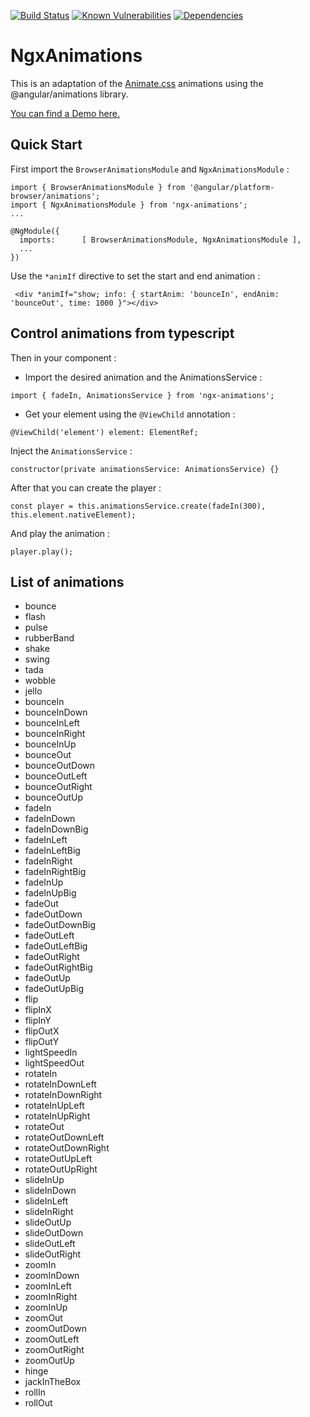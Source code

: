 [![Build Status](https://travis-ci.org/ibenjelloun/ngx-animations.svg?branch=master)](https://travis-ci.org/ibenjelloun/ngx-animations)
[![Known Vulnerabilities](https://snyk.io/test/github/ibenjelloun/ngx-animations/badge.svg?targetFile=libs/ngx-animations/package.json)](https://snyk.io/test/github/ibenjelloun/ngx-animations?targetFile=libs/ngx-animations/package.json)
[![Dependencies](https://david-dm.org/ibenjelloun/ngx-animations.svg)](https://david-dm.org/ibenjelloun/ngx-animations?view=list)

# NgxAnimations

This is an adaptation of the [Animate.css](https://daneden.github.io/animate.css/) animations using the @angular/animations library.

[You can find a Demo here.](https://stackblitz.com/edit/ngx-animations)

## Quick Start

First import the `BrowserAnimationsModule` and `NgxAnimationsModule` :

```
import { BrowserAnimationsModule } from '@angular/platform-browser/animations';
import { NgxAnimationsModule } from 'ngx-animations';
...

@NgModule({
  imports:      [ BrowserAnimationsModule, NgxAnimationsModule ],
  ...
})
```

Use the `*animIf` directive to set the start and end animation :

```
 <div *animIf="show; info: { startAnim: 'bounceIn', endAnim: 'bounceOut', time: 1000 }"></div>
```

## Control animations from typescript

Then in your component :

- Import the desired animation and the AnimationsService :

```
import { fadeIn, AnimationsService } from 'ngx-animations';
```

- Get your element using the `@ViewChild` annotation :

```
@ViewChild('element') element: ElementRef;
```

Inject the `AnimationsService` :

```
constructor(private animationsService: AnimationsService) {}
```

After that you can create the player :

```
const player = this.animationsService.create(fadeIn(300), this.element.nativeElement);
```

And play the animation :

```
player.play();
```

## List of animations

- bounce
- flash
- pulse
- rubberBand
- shake
- swing
- tada
- wobble
- jello
- bounceIn
- bounceInDown
- bounceInLeft
- bounceInRight
- bounceInUp
- bounceOut
- bounceOutDown
- bounceOutLeft
- bounceOutRight
- bounceOutUp
- fadeIn
- fadeInDown
- fadeInDownBig
- fadeInLeft
- fadeInLeftBig
- fadeInRight
- fadeInRightBig
- fadeInUp
- fadeInUpBig
- fadeOut
- fadeOutDown
- fadeOutDownBig
- fadeOutLeft
- fadeOutLeftBig
- fadeOutRight
- fadeOutRightBig
- fadeOutUp
- fadeOutUpBig
- flip
- flipInX
- flipInY
- flipOutX
- flipOutY
- lightSpeedIn
- lightSpeedOut
- rotateIn
- rotateInDownLeft
- rotateInDownRight
- rotateInUpLeft
- rotateInUpRight
- rotateOut
- rotateOutDownLeft
- rotateOutDownRight
- rotateOutUpLeft
- rotateOutUpRight
- slideInUp
- slideInDown
- slideInLeft
- slideInRight
- slideOutUp
- slideOutDown
- slideOutLeft
- slideOutRight
- zoomIn
- zoomInDown
- zoomInLeft
- zoomInRight
- zoomInUp
- zoomOut
- zoomOutDown
- zoomOutLeft
- zoomOutRight
- zoomOutUp
- hinge
- jackInTheBox
- rollIn
- rollOut
